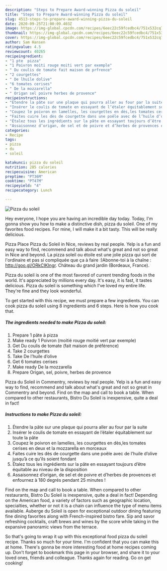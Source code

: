 ```yaml
---
description: "Steps to Prepare Award-winning Pizza du soleil"
title: "Steps to Prepare Award-winning Pizza du soleil"
slug: 4513-steps-to-prepare-award-winning-pizza-du-soleil
date: 2020-09-25T21:00:09.403Z
image: https://img-global.cpcdn.com/recipes/6eec22c59fcedbc4/751x532cq70/pizza-du-soleil-photo-principale-de-la-recette.jpg
thumbnail: https://img-global.cpcdn.com/recipes/6eec22c59fcedbc4/751x532cq70/pizza-du-soleil-photo-principale-de-la-recette.jpg
cover: https://img-global.cpcdn.com/recipes/6eec22c59fcedbc4/751x532cq70/pizza-du-soleil-photo-principale-de-la-recette.jpg
author: Sam Hansen
ratingvalue: 4.5
reviewcount: 40265
recipeingredient:
- "1 pte  pizza"
- "1 Poivron moiti rouge moiti vert par exemple"
- " Du coulis de tomate fait maison de prfrence"
- "2 courgettes"
- " De lhuile dolive"
- "6 tomates cerises"
- " De la mozzarella"
- " Origan sel poivre herbes de provence"
recipeinstructions:
- "Étendre la pâte sur une plaque qui pourra aller au four par la suite"
- "Insérer le coulis de tomate en essayant de l’étaler équitablement sur toute la pâte"
- "Coupez le poivron en lamelles, les courgettes en dès,les tomates cerises en deux et la mozzarella en morceaux"
- "Faites cuire les dès de courgette dans une poêle avec de l’huile d’olive jusqu’à ce qu’ils soient fondant"
- "Étalez tous les ingrédients sur la pâte en essayant toujours d’être équitable au niveau de la disposition"
- "Assaisonnez d’origan, de sel et de poivre et d’herbes de provences et enfournez à 180 degrés pendant 25 minutes !"
categories:
- Recipe
tags:
- pizza
- du
- soleil

katakunci: pizza du soleil 
nutrition: 285 calories
recipecuisine: American
preptime: "PT36M"
cooktime: "PT47M"
recipeyield: "4"
recipecategory: Lunch

---
```



![Pizza du soleil](https://img-global.cpcdn.com/recipes/6eec22c59fcedbc4/751x532cq70/pizza-du-soleil-photo-principale-de-la-recette.jpg)

Hey everyone, I hope you are having an incredible day today. Today, I'm gonna show you how to make a distinctive dish, pizza du soleil. One of my favorites food recipes. For mine, I will make it a bit tasty. This will be really delicious.

Pizza Place Pizza du Soleil in Nice, reviews by real people. Yelp is a fun and easy way to find, recommend and talk about what&#39;s great and not so great in Nice and beyond. La pizza soleil ou étoile est une jolie pizza qui sort de l&#39;ordinaire et pas si compliquée que ça à faire :)Abonne-toi à la chaîne : http://goo.gl/ORkCIKIngr. Château du grand jardin (Bordeaux, France).

Pizza du soleil is one of the most favored of current trending foods in the world. It's appreciated by millions every day. It's easy, it is fast, it tastes delicious. Pizza du soleil is something which I've loved my entire life. They're fine and they look wonderful.


To get started with this recipe, we must prepare a few ingredients. You can cook pizza du soleil using 8 ingredients and 6 steps. Here is how you cook that.

<!--inarticleads1-->

##### The ingredients needed to make Pizza du soleil:

1. Prepare 1 pâte à pizza
1. Make ready 1 Poivron (moitié rouge moitié vert par exemple)
1. Get  Du coulis de tomate (fait maison de préférence)
1. Take 2 courgettes
1. Take  De l’huile d’olive
1. Get 6 tomates cerises
1. Make ready  De la mozzarella
1. Prepare  Origan, sel, poivre, herbes de provence


Pizza du Soleil in Commentry, reviews by real people. Yelp is a fun and easy way to find, recommend and talk about what&#39;s great and not so great in Commentry and beyond. Find on the map and call to book a table. When compared to other restaurants, Bistro Du Soleil is inexpensive, quite a deal in fact! 

<!--inarticleads2-->

##### Instructions to make Pizza du soleil:

1. Étendre la pâte sur une plaque qui pourra aller au four par la suite
1. Insérer le coulis de tomate en essayant de l’étaler équitablement sur toute la pâte
1. Coupez le poivron en lamelles, les courgettes en dès,les tomates cerises en deux et la mozzarella en morceaux
1. Faites cuire les dès de courgette dans une poêle avec de l’huile d’olive jusqu’à ce qu’ils soient fondant
1. Étalez tous les ingrédients sur la pâte en essayant toujours d’être équitable au niveau de la disposition
1. Assaisonnez d’origan, de sel et de poivre et d’herbes de provences et enfournez à 180 degrés pendant 25 minutes !


Find on the map and call to book a table. When compared to other restaurants, Bistro Du Soleil is inexpensive, quite a deal in fact! Depending on the American food, a variety of factors such as geographic location, specialties, whether or not it is a chain can influence the type of menu items available. Auberge du Soleil is open for exceptional outdoor dining featuring fine dining favorites along with French-inspired bistro fare. Sip and savor refreshing cocktails, craft brews and wines by the score while taking in the expansive panoramic views from the terrace. 

So that's going to wrap it up with this exceptional food pizza du soleil recipe. Thanks so much for your time. I'm confident that you can make this at home. There's gonna be more interesting food at home recipes coming up. Don't forget to bookmark this page in your browser, and share it to your loved ones, friends and colleague. Thanks again for reading. Go on get cooking!
